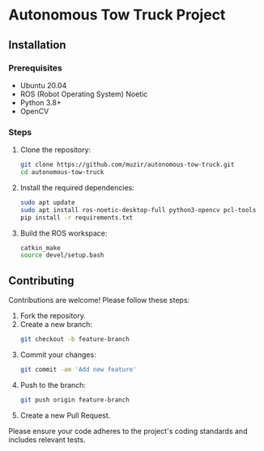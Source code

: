 # Autonomous Tow Truck Project
## Installation
### Prerequisites
- Ubuntu 20.04 
- ROS (Robot Operating System) Noetic
- Python 3.8+
- OpenCV
### Steps
1. Clone the repository:
    ```sh
    git clone https://github.com/muzir/autonomous-tow-truck.git
    cd autonomous-tow-truck
    ```

2. Install the required dependencies:
    ```sh
    sudo apt update
    sudo apt install ros-noetic-desktop-full python3-opencv pcl-tools
    pip install -r requirements.txt
    ```

3. Build the ROS workspace:
    ```sh
    catkin_make
    source devel/setup.bash
    ```
## Contributing
Contributions are welcome! Please follow these steps:
1. Fork the repository.
2. Create a new branch:
    ```sh
    git checkout -b feature-branch
    ```
3. Commit your changes:
    ```sh
    git commit -am 'Add new feature'
    ```
4. Push to the branch:
    ```sh
    git push origin feature-branch
    ```
5. Create a new Pull Request.

Please ensure your code adheres to the project's coding standards and includes relevant tests.
